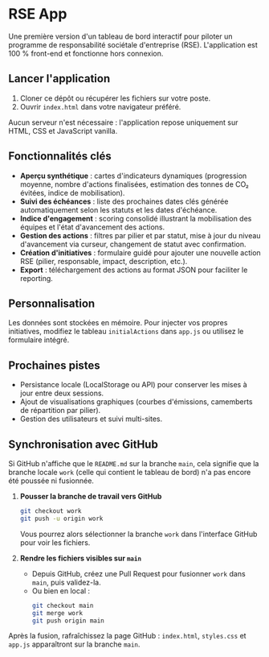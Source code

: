 # RSE App

Une première version d'un tableau de bord interactif pour piloter un programme de responsabilité sociétale d'entreprise (RSE). L'application est 100 % front-end et fonctionne hors connexion.

## Lancer l'application

1. Cloner ce dépôt ou récupérer les fichiers sur votre poste.
2. Ouvrir `index.html` dans votre navigateur préféré.

Aucun serveur n'est nécessaire : l'application repose uniquement sur HTML, CSS et JavaScript vanilla.

## Fonctionnalités clés

- **Aperçu synthétique** : cartes d'indicateurs dynamiques (progression moyenne, nombre d'actions finalisées, estimation des tonnes de CO₂ évitées, indice de mobilisation).
- **Suivi des échéances** : liste des prochaines dates clés générée automatiquement selon les statuts et les dates d'échéance.
- **Indice d'engagement** : scoring consolidé illustrant la mobilisation des équipes et l'état d'avancement des actions.
- **Gestion des actions** : filtres par pilier et par statut, mise à jour du niveau d'avancement via curseur, changement de statut avec confirmation.
- **Création d'initiatives** : formulaire guidé pour ajouter une nouvelle action RSE (pilier, responsable, impact, description, etc.).
- **Export** : téléchargement des actions au format JSON pour faciliter le reporting.

## Personnalisation

Les données sont stockées en mémoire. Pour injecter vos propres initiatives, modifiez le tableau `initialActions` dans `app.js` ou utilisez le formulaire intégré.

## Prochaines pistes

- Persistance locale (LocalStorage ou API) pour conserver les mises à jour entre deux sessions.
- Ajout de visualisations graphiques (courbes d'émissions, camemberts de répartition par pilier).
- Gestion des utilisateurs et suivi multi-sites.

## Synchronisation avec GitHub

Si GitHub n'affiche que le `README.md` sur la branche `main`, cela signifie que la branche locale `work` (celle qui contient le tableau de bord) n'a pas encore été poussée ni fusionnée.

1. **Pousser la branche de travail vers GitHub**
   ```bash
   git checkout work
   git push -u origin work
   ```
   Vous pourrez alors sélectionner la branche `work` dans l'interface GitHub pour voir les fichiers.

2. **Rendre les fichiers visibles sur `main`**
   - Depuis GitHub, créez une Pull Request pour fusionner `work` dans `main`, puis validez-la.
   - Ou bien en local :
     ```bash
     git checkout main
     git merge work
     git push origin main
     ```

Après la fusion, rafraîchissez la page GitHub : `index.html`, `styles.css` et `app.js` apparaîtront sur la branche `main`.
